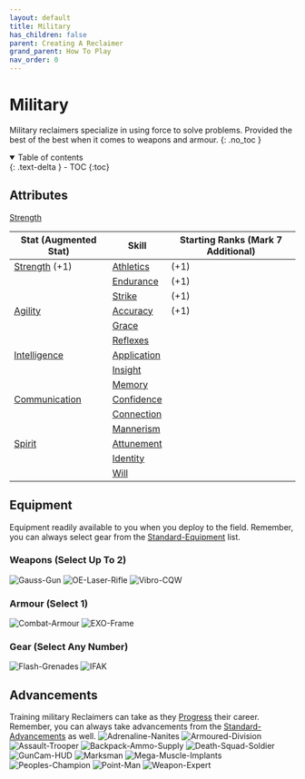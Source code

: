 ```yaml
---
layout: default
title: Military
has_children: false
parent: Creating A Reclaimer
grand_parent: How To Play
nav_order: 0
---
```

# Military
Military reclaimers specialize in using force to solve problems. Provided the best of the best when it comes to weapons and armour. 
{: .no_toc }

<details open markdown="block">
  <summary>
    Table of contents
  </summary>
  {: .text-delta }
- TOC
{:toc}
</details>


## Attributes

[Strength](Game/Core/Strength)

| Stat (Augmented Stat)          | Skill     | Starting Ranks (Mark 7 Additional) |
| ------------- | --------- | -------------- |
| [Strength](Core/Strength) (+1)      | [Athletics](Core/Strength#Athletics) | (+1)               |
|               | [Endurance](Core/Strength#Endurance)          | (+1)               |
|               | [Strike](Core/Strength#Strike)          | (+1)               |
| [Agility](Core/Agility)       | [Accuracy](Core/Agility#Accuracy)          | (+1)               |
|               | [Grace](Core/Agility#Grace)          |                |
|               | [Reflexes](Core/Agility#Reflexes)          |                |
| [Intelligence](Core/Intelligence)  | [Application](Core/Intelligence#Application)          |                |
|               | [Insight](Core/Intelligence#Insight)          |                |
|               | [Memory](Core/Intelligence#Memory)          |                |
| [Communication](Core/Communication) | [Confidence](Core/Communication#Confidence)          |                |
|               | [Connection](Core/Communication#Connection)          |                |
|               | [Mannerism](Core/Communication#Mannerism)          |                |
| [Spirit](Core/Spirit)        | [Attunement](Core/Spirit#Attunement)          |                |
|               | [Identity](Core/Spirit#Identity)          |                |
|               | [Will](Core/Spirit#Will)          |                |

## Equipment
Equipment readily available to you when you deploy to the field. Remember, you can always select gear from the [Standard-Equipment](Standard-Equipment) list.

### Weapons (Select Up To 2)
![Gauss-Gun](Game/Blocks/Gauss-Gun)
![OE-Laser-Rifle](Game/Blocks/OE-Laser-Rifle)
![Vibro-CQW](Game/Blocks/Vibro-CQW)
### Armour (Select 1)
![Combat-Armour](Game/Blocks/Combat-Armour)
![EXO-Frame](Game/Blocks/EXO-Frame)
### Gear (Select Any Number)
![Flash-Grenades](Game/Blocks/Flash-Grenades)
![IFAK](Game/Blocks/IFAK)

## Advancements
Training military Reclaimers can take as they [Progress](Progress) their career. Remember, you can always take advancements from the [Standard-Advancements](Standard-Advancements) as well.
![Adrenaline-Nanites](Game/Blocks/Adrenaline-Nanites)
![Armoured-Division](Game/Blocks/Armoured-Division)
![Assault-Trooper](Game/Blocks/Assault-Trooper)
![Backpack-Ammo-Supply](Game/Blocks/Backpack-Ammo-Supply)
![Death-Squad-Soldier](Game/Blocks/Death-Squad-Soldier)
![GunCam-HUD](Game/Blocks/GunCam-HUD)
![Marksman](Game/Blocks/Marksman)
![Mega-Muscle-Implants](Game/Blocks/Mega-Muscle-Implants)
![Peoples-Champion](Game/Blocks/Peoples-Champion)
![Point-Man](Game/Blocks/Point-Man)
![Weapon-Expert](Game/Blocks/Weapon-Expert)

